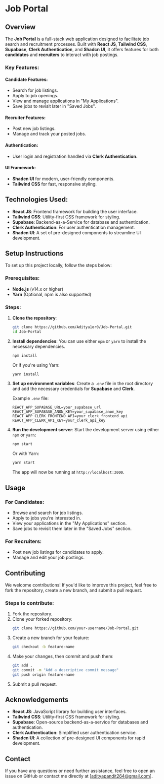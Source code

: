 # Job Portal

## Overview

The **Job Portal** is a full-stack web application designed to facilitate job search and recruitment processes. Built with **React JS**, **Tailwind CSS**, **Supabase**, **Clerk Authentication**, and **Shadcn UI**, it offers features for both **candidates** and **recruiters** to interact with job postings.

### Key Features:

#### Candidate Features:
- Search for job listings.
- Apply to job openings.
- View and manage applications in "My Applications".
- Save jobs to revisit later in "Saved Jobs".

#### Recruiter Features:
- Post new job listings.
- Manage and track your posted jobs.

#### Authentication:
- User login and registration handled via **Clerk Authentication**.

#### UI Framework:
- **Shadcn UI** for modern, user-friendly components.
- **Tailwind CSS** for fast, responsive styling.

## Technologies Used:

- **React JS**: Frontend framework for building the user interface.
- **Tailwind CSS**: Utility-first CSS framework for styling.
- **Supabase**: Backend-as-a-Service for database and authentication.
- **Clerk Authentication**: For user authentication management.
- **Shadcn UI**: A set of pre-designed components to streamline UI development.

## Setup Instructions

To set up this project locally, follow the steps below:

### Prerequisites:

- **Node.js** (v14.x or higher)
- **Yarn** (Optional, npm is also supported)

### Steps:

1. **Clone the repository**:
   ```bash
   git clone https://github.com/Aditya1or0/Job-Portal.git
   cd Job-Portal
   ```

2. **Install dependencies**:
   You can use either `npm` or `yarn` to install the necessary dependencies.
   ```bash
   npm install
   ```
   Or if you're using Yarn:
   ```bash
   yarn install
   ```

3. **Set up environment variables**:
   Create a `.env` file in the root directory and add the necessary credentials for **Supabase** and **Clerk**.
   
   Example `.env` file:
   ```env
   REACT_APP_SUPABASE_URL=your_supabase_url
   REACT_APP_SUPABASE_ANON_KEY=your_supabase_anon_key
   REACT_APP_CLERK_FRONTEND_API=your_clerk_frontend_api
   REACT_APP_CLERK_API_KEY=your_clerk_api_key
   ```

4. **Run the development server**:
   Start the development server using either `npm` or `yarn`:
   ```bash
   npm start
   ```
   Or with Yarn:
   ```bash
   yarn start
   ```
   The app will now be running at `http://localhost:3000`.

## Usage

### For Candidates:

- Browse and search for job listings.
- Apply to jobs you're interested in.
- View your applications in the "My Applications" section.
- Save jobs to revisit them later in the "Saved Jobs" section.

### For Recruiters:

- Post new job listings for candidates to apply.
- Manage and edit your job postings.

## Contributing

We welcome contributions! If you'd like to improve this project, feel free to fork the repository, create a new branch, and submit a pull request.

### Steps to contribute:

1. Fork the repository.
2. Clone your forked repository:
   ```bash
   git clone https://github.com/your-username/Job-Portal.git
   ```
3. Create a new branch for your feature:
   ```bash
   git checkout -b feature-name
   ```
4. Make your changes, then commit and push them:
   ```bash
   git add .
   git commit -m "Add a descriptive commit message"
   git push origin feature-name
   ```
5. Submit a pull request.


## Acknowledgements

- **React JS**: JavaScript library for building user interfaces.
- **Tailwind CSS**: Utility-first CSS framework for styling.
- **Supabase**: Open-source backend-as-a-service for databases and authentication.
- **Clerk Authentication**: Simplified user authentication service.
- **Shadcn UI**: A collection of pre-designed UI components for rapid development.

## Contact

If you have any questions or need further assistance, feel free to open an issue on GitHub or contact me directly at [adityapandit264@gmail.com].


